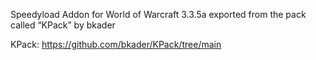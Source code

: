 Speedyload Addon for World of Warcraft 3.3.5a exported from the pack called “KPack” by bkader

KPack: https://github.com/bkader/KPack/tree/main
